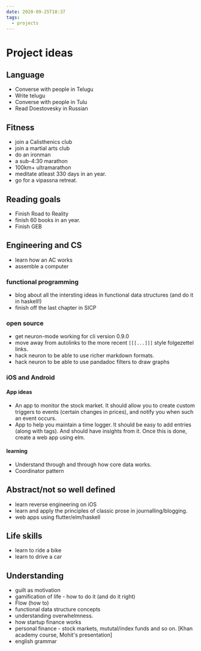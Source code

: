 ```yaml
---
date: 2020-09-25T18:37
tags: 
  - projects
---
```


# Project ideas


## Language

- Converse with people in Telugu
- Write telugu
- Converse with people in Tulu
- Read Doestovesky in Russian


## Fitness

- join a Calisthenics club
- join a martial arts club
- do an ironman
- a sub-4:30 marathon
- 100km+ ultramarathon
- meditate atleast 330 days in an year.
- go for a vipassna retreat.


## Reading goals

- Finish Road to Reality
- finish 60 books in an year.
- Finish GEB

## Engineering and CS

- learn how an AC works
- assemble a computer

### functional programming
- blog about all the intersting ideas in functional data structures (and do it in haskell!)
- finish off the last chapter in SICP

### open source
- get neuron-mode working for cli version 0.9.0
- move away from autolinks to the more recent `[[[...]]]` style folgezettel links.
- hack neuron to be able to use richer markdown formats.
- hack neuron to be able to use pandadoc filters to draw graphs 


### iOS and Android

#### App ideas
- An app to monitor the stock market. It should allow you to create custom triggers to events (certain changes in prices), and notify you when such an event occurs.
- App to help you maintain a time logger. It should be easy to add entries (along with tags). And should have insights from it. Once this is done, create a web app using elm.

#### learning

- Understand through and through how core data works.
- Coordinator pattern


## Abstract/not so well defined

- learn reverse engineering on iOS
- learn and apply the principles of classic prose in journalling/blogging.
- web apps using flutter/elm/haskell

## Life skills

- learn to ride a bike
- learn to drive a car


## Understanding

- guilt as motivation
- gamification of life - how to do it (and do it right)
- Flow (how to)
- functional data structure concepts
- understanding overwhelmness.
- how startup finance works
- personal finance - stock markets, mututal/index funds and so on. [Khan academy course, Mohit's presentation]
- english grammar
